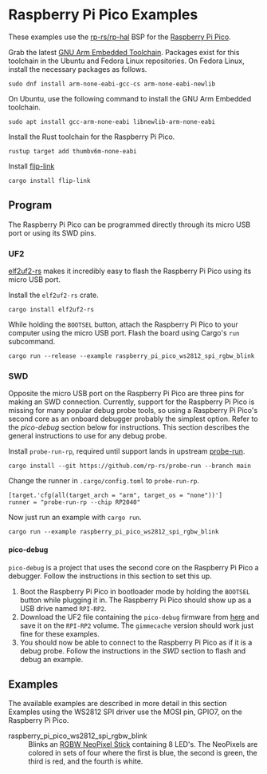 # Raspberry Pi Pico Examples

These examples use the [rp-rs/rp-hal](https://github.com/rp-rs/rp-hal) BSP for the [Raspberry Pi Pico](https://www.raspberrypi.org/products/raspberry-pi-pico/).

Grab the latest [GNU Arm Embedded Toolchain](https://developer.arm.com/tools-and-software/open-source-software/developer-tools/gnu-toolchain/gnu-rm/downloads).
Packages exist for this toolchain in the Ubuntu and Fedora Linux repositories.
On Fedora Linux, install the necessary packages as follows.

    sudo dnf install arm-none-eabi-gcc-cs arm-none-eabi-newlib

On Ubuntu, use the following command to install the GNU Arm Embedded toolchain.

    sudo apt install gcc-arm-none-eabi libnewlib-arm-none-eabi

Install the Rust toolchain for the Raspberry Pi Pico.

    rustup target add thumbv6m-none-eabi

Install [flip-link](https://github.com/knurling-rs/flip-link)

    cargo install flip-link

## Program

The Raspberry Pi Pico can be programmed directly through its micro USB port or using its SWD pins.

### UF2

[elf2uf2-rs](https://github.com/JoNil/elf2uf2-rs) makes it incredibly easy to flash the Raspberry Pi Pico using its micro USB port.

Install the `elf2uf2-rs` crate.

    cargo install elf2uf2-rs

While holding the `BOOTSEL` button, attach the Raspberry Pi Pico to your computer using the micro USB port.
Flash the board using Cargo's `run` subcommand.

    cargo run --release --example raspberry_pi_pico_ws2812_spi_rgbw_blink

### SWD

Opposite the micro USB port on the Raspberry Pi Pico are three pins for making an SWD connection.
Currently, support for the Raspberry Pi Pico is missing for many popular debug probe tools, so using a Raspberry Pi Pico's second core as an onboard debugger probably the simplest option.
Refer to the _pico-debug_ section below for instructions.
This section describes the general instructions to use for any debug probe.

Install `probe-run-rp`, required until support lands in upstream [probe-run](https://github.com/knurling-rs/probe-run).

    cargo install --git https://github.com/rp-rs/probe-run --branch main

Change the runner in `.cargo/config.toml` to `probe-run-rp`.

    [target.'cfg(all(target_arch = "arm", target_os = "none"))']
    runner = "probe-run-rp --chip RP2040"

Now just run an example with `cargo run`.

    cargo run --example raspberry_pi_pico_ws2812_spi_rgbw_blink

#### pico-debug

`pico-debug` is a project that uses the second core on the Raspberry Pi Pico a debugger.
Follow the instructions in this section to set this up.

1. Boot the Raspberry Pi Pico in bootloader mode by holding the `BOOTSEL` button while plugging it in.
The Raspberry Pi Pico should show up as a USB drive named `RPI-RP2`.
2. Download the UF2 file containing the `pico-debug` firmware from [here](https://github.com/majbthrd/pico-debug/releases) and save it on the `RPI-RP2` volume.
The `gimmecache` version should work just fine for these examples.
3. You should now be able to connect to the Raspberry Pi Pico as if it is a debug probe.
Follow the instructions in the _SWD_ section to flash and debug an example.

## Examples

The available examples are described in more detail in this section
Examples using the WS2812 SPI driver use the MOSI pin, GPIO7, on the Raspberry Pi Pico.

<dl>
<dt>raspberry_pi_pico_ws2812_spi_rgbw_blink</dt>
<dd>Blinks an <a href="https://www.adafruit.com/product/2867">RGBW NeoPixel Stick</a> containing 8 LED's. The NeoPixels are colored in sets of four where the first is blue, the second is green, the third is red, and the fourth is white.</dd>
</dl>
